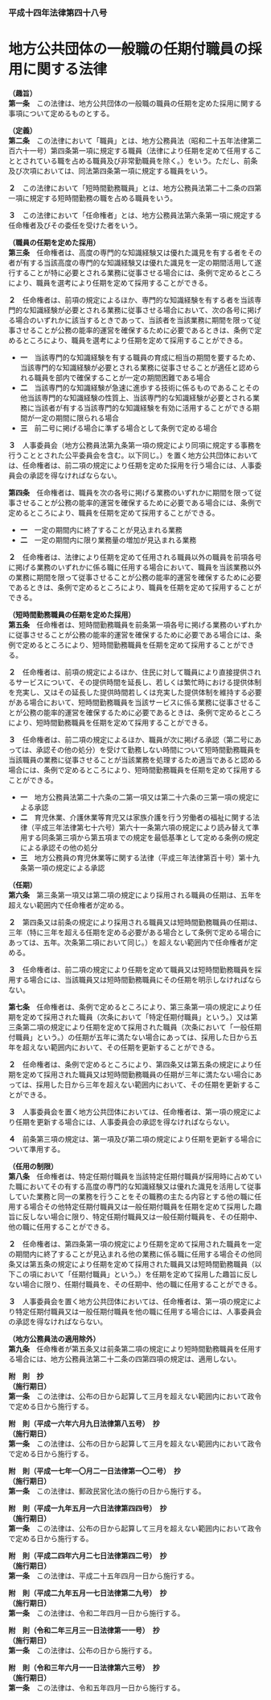 ### 平成十四年法律第四十八号  
# 地方公共団体の一般職の任期付職員の採用に関する法律  
  
**（趣旨）**  
**第一条**　この法律は、地方公共団体の一般職の職員の任期を定めた採用に関する事項について定めるものとする。  
  
**（定義）**  
**第二条**　この法律において「職員」とは、地方公務員法（昭和二十五年法律第二百六十一号）第四条第一項に規定する職員（法律により任期を定めて任用することとされている職を占める職員及び非常勤職員を除く。）をいう。ただし、前条及び次項においては、同法第四条第一項に規定する職員をいう。  
  
**２**　この法律において「短時間勤務職員」とは、地方公務員法第二十二条の四第一項に規定する短時間勤務の職を占める職員をいう。  
  
**３**　この法律において「任命権者」とは、地方公務員法第六条第一項に規定する任命権者及びその委任を受けた者をいう。  
  
**（職員の任期を定めた採用）**  
**第三条**　任命権者は、高度の専門的な知識経験又は優れた識見を有する者をその者が有する当該高度の専門的な知識経験又は優れた識見を一定の期間活用して遂行することが特に必要とされる業務に従事させる場合には、条例で定めるところにより、職員を選考により任期を定めて採用することができる。  
  
**２**　任命権者は、前項の規定によるほか、専門的な知識経験を有する者を当該専門的な知識経験が必要とされる業務に従事させる場合において、次の各号に掲げる場合のいずれかに該当するときであって、当該者を当該業務に期間を限って従事させることが公務の能率的運営を確保するために必要であるときは、条例で定めるところにより、職員を選考により任期を定めて採用することができる。  
* **一**　当該専門的な知識経験を有する職員の育成に相当の期間を要するため、当該専門的な知識経験が必要とされる業務に従事させることが適任と認められる職員を部内で確保することが一定の期間困難である場合  
* **二**　当該専門的な知識経験が急速に進歩する技術に係るものであることその他当該専門的な知識経験の性質上、当該専門的な知識経験が必要とされる業務に当該者が有する当該専門的な知識経験を有効に活用することができる期間が一定の期間に限られる場合  
* **三**　前二号に掲げる場合に準ずる場合として条例で定める場合  
  
**３**　人事委員会（地方公務員法第九条第一項の規定により同項に規定する事務を行うこととされた公平委員会を含む。以下同じ。）を置く地方公共団体においては、任命権者は、前二項の規定により任期を定めた採用を行う場合には、人事委員会の承認を得なければならない。  
  
**第四条**　任命権者は、職員を次の各号に掲げる業務のいずれかに期間を限って従事させることが公務の能率的運営を確保するために必要である場合には、条例で定めるところにより、職員を任期を定めて採用することができる。  
* **一**　一定の期間内に終了することが見込まれる業務  
* **二**　一定の期間内に限り業務量の増加が見込まれる業務  
  
**２**　任命権者は、法律により任期を定めて任用される職員以外の職員を前項各号に掲げる業務のいずれかに係る職に任用する場合において、職員を当該業務以外の業務に期間を限って従事させることが公務の能率的運営を確保するために必要であるときは、条例で定めるところにより、職員を任期を定めて採用することができる。  
  
**（短時間勤務職員の任期を定めた採用）**  
**第五条**　任命権者は、短時間勤務職員を前条第一項各号に掲げる業務のいずれかに従事させることが公務の能率的運営を確保するために必要である場合には、条例で定めるところにより、短時間勤務職員を任期を定めて採用することができる。  
  
**２**　任命権者は、前項の規定によるほか、住民に対して職員により直接提供されるサービスについて、その提供時間を延長し、若しくは繁忙時における提供体制を充実し、又はその延長した提供時間若しくは充実した提供体制を維持する必要がある場合において、短時間勤務職員を当該サービスに係る業務に従事させることが公務の能率的運営を確保するために必要であるときは、条例で定めるところにより、短時間勤務職員を任期を定めて採用することができる。  
  
**３**　任命権者は、前二項の規定によるほか、職員が次に掲げる承認（第二号にあっては、承認その他の処分）を受けて勤務しない時間について短時間勤務職員を当該職員の業務に従事させることが当該業務を処理するため適当であると認める場合には、条例で定めるところにより、短時間勤務職員を任期を定めて採用することができる。  
* **一**　地方公務員法第二十六条の二第一項又は第二十六条の三第一項の規定による承認  
* **二**　育児休業、介護休業等育児又は家族介護を行う労働者の福祉に関する法律（平成三年法律第七十六号）第六十一条第六項の規定により読み替えて準用する同条第三項から第五項までの規定を最低基準として定める条例の規定による承認その他の処分  
* **三**　地方公務員の育児休業等に関する法律（平成三年法律第百十号）第十九条第一項の規定による承認  
  
**（任期）**  
**第六条**　第三条第一項又は第二項の規定により採用される職員の任期は、五年を超えない範囲内で任命権者が定める。  
  
**２**　第四条又は前条の規定により採用される職員又は短時間勤務職員の任期は、三年（特に三年を超える任期を定める必要がある場合として条例で定める場合にあっては、五年。次条第二項において同じ。）を超えない範囲内で任命権者が定める。  
  
**３**　任命権者は、前二項の規定により任期を定めて職員又は短時間勤務職員を採用する場合には、当該職員又は短時間勤務職員にその任期を明示しなければならない。  
  
**第七条**　任命権者は、条例で定めるところにより、第三条第一項の規定により任期を定めて採用された職員（次条において「特定任期付職員」という。）又は第三条第二項の規定により任期を定めて採用された職員（次条において「一般任期付職員」という。）の任期が五年に満たない場合にあっては、採用した日から五年を超えない範囲内において、その任期を更新することができる。  
  
**２**　任命権者は、条例で定めるところにより、第四条又は第五条の規定により任期を定めて採用された職員又は短時間勤務職員の任期が三年に満たない場合にあっては、採用した日から三年を超えない範囲内において、その任期を更新することができる。  
  
**３**　人事委員会を置く地方公共団体においては、任命権者は、第一項の規定により任期を更新する場合には、人事委員会の承認を得なければならない。  
  
**４**　前条第三項の規定は、第一項及び第二項の規定により任期を更新する場合について準用する。  
  
**（任用の制限）**  
**第八条**　任命権者は、特定任期付職員を当該特定任期付職員が採用時に占めていた職においてその有する高度の専門的な知識経験又は優れた識見を活用して従事していた業務と同一の業務を行うことをその職務の主たる内容とする他の職に任用する場合その他特定任期付職員又は一般任期付職員を任期を定めて採用した趣旨に反しない場合に限り、特定任期付職員又は一般任期付職員を、その任期中、他の職に任用することができる。  
  
**２**　任命権者は、第四条第一項の規定により任期を定めて採用された職員を一定の期間内に終了することが見込まれる他の業務に係る職に任用する場合その他同条又は第五条の規定により任期を定めて採用された職員又は短時間勤務職員（以下この項において「任期付職員」という。）を任期を定めて採用した趣旨に反しない場合に限り、任期付職員を、その任期中、他の職に任用することができる。  
  
**３**　人事委員会を置く地方公共団体においては、任命権者は、第一項の規定により特定任期付職員又は一般任期付職員を他の職に任用する場合には、人事委員会の承認を得なければならない。  
  
**（地方公務員法の適用除外）**  
**第九条**　任命権者が第五条又は前条第二項の規定により短時間勤務職員を任用する場合には、地方公務員法第二十二条の四第四項の規定は、適用しない。  
  
**附　則　抄**  
**（施行期日）**  
**第一条**　この法律は、公布の日から起算して三月を超えない範囲内において政令で定める日から施行する。  
  
**附　則（平成一六年六月九日法律第八五号）　抄**  
**（施行期日）**  
**第一条**　この法律は、公布の日から起算して三月を超えない範囲内において政令で定める日から施行する。  
  
**附　則（平成一七年一〇月二一日法律第一〇二号）　抄**  
**（施行期日）**  
**第一条**　この法律は、郵政民営化法の施行の日から施行する。  
  
**附　則（平成一九年五月一六日法律第四四号）　抄**  
**（施行期日）**  
**第一条**　この法律は、公布の日から起算して三月を超えない範囲内において政令で定める日から施行する。  
  
**附　則（平成二四年六月二七日法律第四二号）　抄**  
**（施行期日）**  
**第一条**　この法律は、平成二十五年四月一日から施行する。  
  
**附　則（平成二九年五月一七日法律第二九号）　抄**  
**（施行期日）**  
**第一条**　この法律は、令和二年四月一日から施行する。  
  
**附　則（令和二年三月三一日法律第一一号）　抄**  
**（施行期日）**  
**第一条**　この法律は、公布の日から施行する。  
  
**附　則（令和三年六月一一日法律第六三号）　抄**  
**（施行期日）**  
**第一条**　この法律は、令和五年四月一日から施行する。  
  
